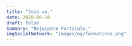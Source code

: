 ```yaml
---
title: "Join us."
date: 2020-08-10
draft: false
Summary: "Rejoindre Particule."
imgSocialNetwork: "images/og/formations.png"
---
```

